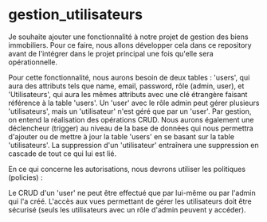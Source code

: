 # gestion_utilisateurs

Je souhaite ajouter une fonctionnalité à notre projet de gestion des biens immobiliers. Pour ce faire, nous allons développer cela dans ce repository avant de l'intégrer dans le projet principal une fois qu'elle sera opérationnelle.

Pour cette fonctionnalité, nous aurons besoin de deux tables : 'users', qui aura des attributs tels que name, email, password, rôle (admin, user), et 'Utilisateurs', qui aura les mêmes attributs avec une clé étrangère faisant référence à la table 'users'. Un 'user' avec le rôle admin peut gérer plusieurs 'utilisateurs', mais un 'utilisateur' n'est géré que par un 'user'. Par gestion, on entend la réalisation des opérations CRUD. Nous aurons également une déclencheur (trigger) au niveau de la base de données qui nous permettra d'ajouter ou de mettre à jour la table 'users' en se basant sur la table 'utilisateurs'. La suppression d'un 'utilisateur' entraînera une suppression en cascade de tout ce qui lui est lié.

En ce qui concerne les autorisations, nous devrons utiliser les politiques (policies) :

Le CRUD d'un 'user' ne peut être effectué que par lui-même ou par l'admin qui l'a créé.
L'accès aux vues permettant de gérer les utilisateurs doit être sécurisé (seuls les utilisateurs avec un rôle d'admin peuvent y accéder).
